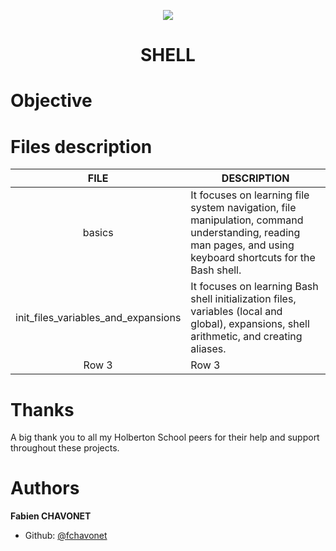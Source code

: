 <p align="center">
  <img src="https://apply.holbertonschool.com/holberton-logo.png">
</p>

#
# <p align="center">SHELL</p>

# Objective

# Files description

| FILE                                | DESCRIPTION|
| :---------------------------------: | ---------- |
| basics                              | It focuses on learning file system navigation, file manipulation, command understanding, reading man pages, and using keyboard shortcuts for the Bash shell. |
| init_files_variables_and_expansions | It focuses on learning Bash shell initialization files, variables (local and global), expansions, shell arithmetic, and creating aliases.  |
| Row 3    | Row 3    |

# Thanks

A big thank you to all my Holberton School peers for their help and support throughout these projects.

# Authors

**Fabien CHAVONET**
- Github: [@fchavonet](https://github.com/fchavonet)

